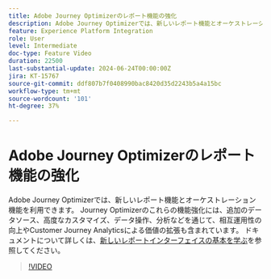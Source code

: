 ```yaml
---
title: Adobe Journey Optimizerのレポート機能の強化
description: Adobe Journey Optimizerでは、新しいレポート機能とオーケストレーション機能を利用できます。 Journey Optimizer のこれらの機能強化には、追加のデータソース、高度なカスタマイズ、データ操作、分析などを通じて、Customer Journey Analytics との相互運用性が向上し、価値が拡張されることも含まれます。
feature: Experience Platform Integration
role: User
level: Intermediate
doc-type: Feature Video
duration: 22500
last-substantial-update: 2024-06-24T00:00:00Z
jira: KT-15767
source-git-commit: ddf807b7f0408990bac8420d35d2243b5a4a15bc
workflow-type: tm+mt
source-wordcount: '101'
ht-degree: 37%

---
```



# Adobe Journey Optimizerのレポート機能の強化

Adobe Journey Optimizerでは、新しいレポート機能とオーケストレーション機能を利用できます。 Journey Optimizerのこれらの機能強化には、追加のデータソース、高度なカスタマイズ、データ操作、分析などを通じて、相互運用性の向上やCustomer Journey Analyticsによる価値の拡張も含まれています。 ドキュメントについて詳しくは、[新しいレポートインターフェイスの基本を学ぶ](https://experienceleague.adobe.com/ja/docs/journey-optimizer/using/channel-report/report-gs-cja)を参照してください。

>[!VIDEO](https://video.tv.adobe.com/v/3443152/?learn=on&captions=jpn)
